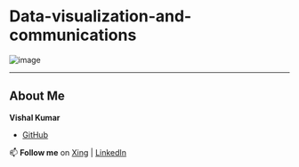 # Data-visualization-and-communications

![image](https://github.com/user-attachments/assets/36262a7d-f4f4-4c70-8347-ffc1d9f5e7fe)

----

## About Me

**Vishal Kumar**
- [GitHub](https://github.com/VishalKumar-GitHub)

📫 **Follow me** on [Xing](https://www.xing.com/profile/Vishal_Kumar055381/web_profiles?expandNeffi=true) | [LinkedIn](https://www.linkedin.com/in/vishal-kumar-819585275/)
